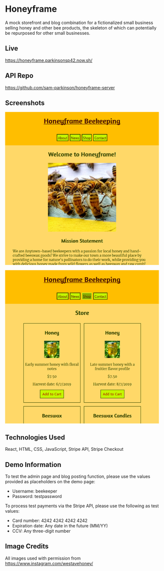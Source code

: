 # Honeyframe

A mock storefront and blog combination for a fictionalized small business selling honey and other bee products, the skeleton of which can potentially be repurposed for other small businesses.

## Live

https://honeyframe.parkinsonsp42.now.sh/

## API Repo

https://github.com/sam-parkinson/honeyframe-server

## Screenshots

![About Screen](screenshots/home.PNG)

![Shop Screen](screenshots/store.PNG)

## Technologies Used

React, HTML, CSS, JavaScript, Stripe API, Stripe Checkout

## Demo Information

To test the admin page and blog posting function, please use the values provided as placeholders on the demo page:
  - Username: beekeeper
  - Password: testpassword

To process test payments via the Stripe API, please use the following as test values:
  - Card number: 4242 4242 4242 4242
  - Expiration date: Any date in the future (MM/YY)
  - CCV: Any three-digit number

## Image Credits

All images used with permission from https://www.instagram.com/westavehoney/
